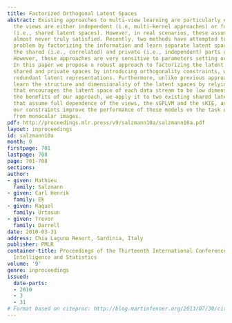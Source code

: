 ```yaml
---
title: Factorized Orthogonal Latent Spaces
abstract: Existing approaches to multi-view learning are particularly effective when
  the views are either independent (i.e, multi-kernel approaches) or fully dependent
  (i.e., shared latent spaces). However, in real scenarios, these assumptions are
  almost never truly satisfied. Recently, two methods have attempted to tackle this
  problem by factorizing the information and learn separate latent spaces for modeling
  the shared (i.e., correlated) and private (i.e., independent) parts of the data.
  However, these approaches are very sensitive to parameters setting or initialization.
  In this paper we propose a robust approach to factorizing the latent space into
  shared and private spaces by introducing orthogonality constraints, which penalize
  redundant latent representations. Furthermore, unlike previous approaches, we simultaneously
  learn the structure and dimensionality of the latent spaces by relying on a regularizer
  that encourages the latent space of each data stream to be low dimensional. To demonstrate
  the benefits of our approach, we apply it to two existing shared latent space models
  that assume full dependence of the views, the sGPLVM and the sKIE, and show that
  our constraints improve the performance of these models on the task of pose estimation
  from monocular images.
pdf: http://proceedings.mlr.press/v9/salzmann10a/salzmann10a.pdf
layout: inproceedings
id: salzmann10a
month: 0
firstpage: 701
lastpage: 708
page: 701-708
sections: 
author:
- given: Mathieu
  family: Salzmann
- given: Carl Henrik
  family: Ek
- given: Raquel
  family: Urtasun
- given: Trevor
  family: Darrell
date: 2010-03-31
address: Chia Laguna Resort, Sardinia, Italy
publisher: PMLR
container-title: Proceedings of the Thirteenth International Conference on Artificial
  Intelligence and Statistics
volume: '9'
genre: inproceedings
issued:
  date-parts:
  - 2010
  - 3
  - 31
# Format based on citeproc: http://blog.martinfenner.org/2013/07/30/citeproc-yaml-for-bibliographies/
---
```

